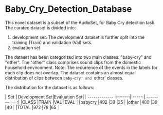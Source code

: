 # Baby_Cry_Detection_Database

This novel dataset is a subset of the AudioSet, for Baby Cry detection task.
The curated dataset is divided into:
1. development set:
   The development dataset is further split into the training (Train) and validation (Val) sets. 
3. evaluation set

The dataset has been categorized into two main classes: "baby-cry" and "other". 
The "other" class comprises sound clips from the domestic household environment. 
Note:
    The recurrence of the events in the labels for each clip does not overlap. 
    The dataset contains an almost equal distribution of clips between `baby-cry' and `other' classes. 

The distribution for the dataset is as follows:

| Set           | Development Set|Evaluation Set|
| ------------- |:------:|:-----:| ------------:|
|CLASS          |TRAIN   |VAL    |EVAL          |
|babycry        |492     |39     |25            |
|other          |480     |39     |40            |
|TOTAL          |972     |78     |65            |
